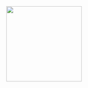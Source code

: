 <a href="https://github.com/anuraghazra/github-readme-stats">
  <img height="200em" src="https://github-readme-stats.vercel.app/api?username=gteu&show_icons=true&count_private=true&layout=compact" align = "center"/>
</a>
<!-- <a href="https://github.com/anuraghazra/convoychat">
  <img height="200em" src="https://github-readme-stats.vercel.app/api/top-langs/?username=gteu&hide=Jupyter%20Notebook" align = "center"/>
</a> -->

<!--
**gteu/gteu** is a ✨ _special_ ✨ repository because its `README.md` (this file) appears on your GitHub profile.

Here are some ideas to get you started:

- 🔭 I’m currently working on ...
- 🌱 I’m currently learning ...
- 👯 I’m looking to collaborate on ...
- 🤔 I’m looking for help with ...
- 💬 Ask me about ...
- 📫 How to reach me: ...
- 😄 Pronouns: ...
- ⚡ Fun fact: ...
-->

